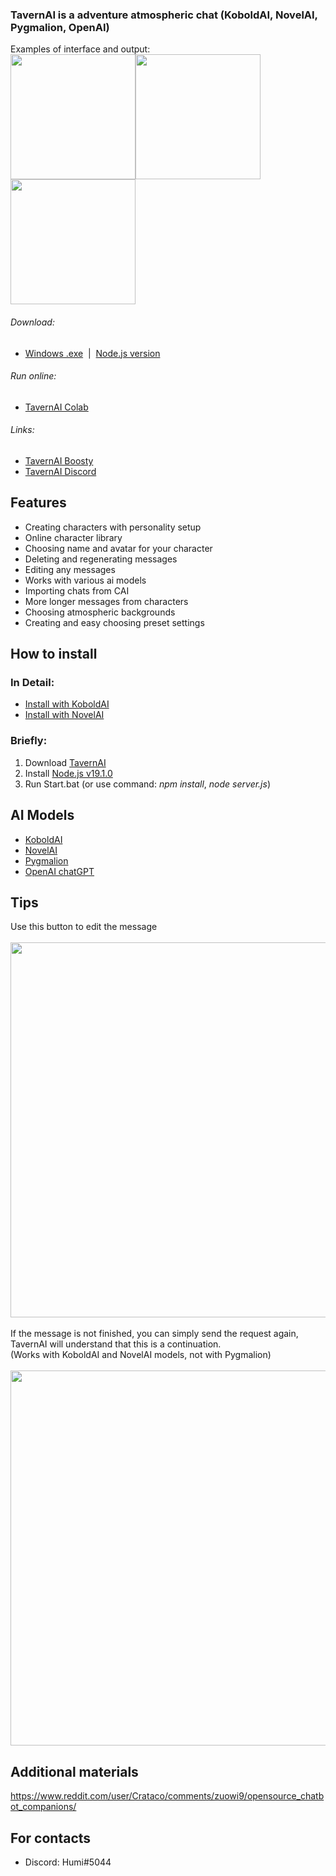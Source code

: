 ### TavernAI is a adventure atmospheric chat (KoboldAI, NovelAI, Pygmalion, OpenAI)
Examples of interface and output:
<br><img src="readme/1.png" height="200" /><img src="readme/4.png" height="200" /><img src="readme/5.png" height="200" />

###### Download: 
* [Windows .exe](https://sourceforge.net/projects/tavernaimain/files/TavernAI.rar/download)&nbsp;&nbsp;|&nbsp;&nbsp;[Node.js version](https://github.com/TavernAI/TavernAI/archive/refs/heads/main.zip)<br>
###### Run online: 
* [TavernAI Colab](https://colab.research.google.com/github/TavernAI/TavernAIColab/blob/main/colab/GPU.ipynb)<br>
###### Links: 
* [TavernAI Boosty](https://boosty.to/tavernai)
* [TavernAI Discord](https://discord.gg/zmK2gmr45t)

## Features
* Creating characters with personality setup
* Online character library
* Choosing name and avatar for your character
* Deleting and regenerating messages
* Editing any messages
* Works with various ai models
* Importing chats from CAI
* More longer messages from characters
* Choosing atmospheric backgrounds
* Creating and easy choosing preset settings

## How to install
### In Detail:
* [Install with KoboldAI](https://github.com/TavernAI/TavernAI/wiki/How-to-install)<br>
* [Install with NovelAI](https://github.com/TavernAI/TavernAI/wiki/How-to-install-Novel)<br>
### Briefly:
1. Download [TavernAI](https://github.com/TavernAI/TavernAI/archive/refs/heads/main.zip)
2. Install [Node.js v19.1.0](https://nodejs.org/download/release/v19.1.0/)
3. Run Start.bat (or use command: *npm install*, *node server.js*)
## AI Models
* [KoboldAI](https://github.com/KoboldAI/KoboldAI-Client)
* [NovelAI](https://novelai.net/)
* [Pygmalion](https://rentry.org/pygmalion-ai)
* [OpenAI chatGPT](https://openai.com)

## Tips
Use this button to edit the message<br><br>
<img src="readme/3.png" width="600" /><br><br>
If the message is not finished, you can simply send the request again, TavernAI will understand that this is a continuation. <br>(Works with KoboldAI and NovelAI models, not with Pygmalion)<br>
<br><img src="readme/2.png" width="600" />
## Additional materials
https://www.reddit.com/user/Crataco/comments/zuowi9/opensource_chatbot_companions/
## For contacts
* Discord: Humi#5044
<br><br><br>
